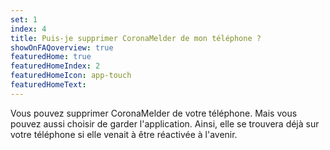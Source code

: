 ```yaml
---
set: 1
index: 4
title: Puis-je supprimer CoronaMelder de mon téléphone ?
showOnFAQoverview: true
featuredHome: true
featuredHomeIndex: 2
featuredHomeIcon: app-touch
featuredHomeText: 
---
```

Vous pouvez supprimer CoronaMelder de votre téléphone. Mais vous pouvez aussi choisir de garder l'application. Ainsi, elle se trouvera déjà sur votre téléphone si elle venait à être réactivée à l'avenir. 
